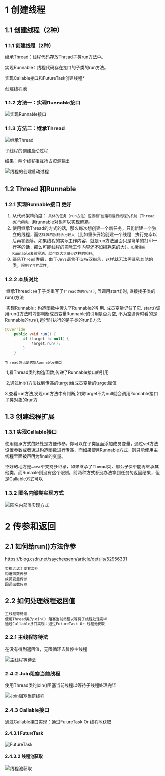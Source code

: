 # 1 **创建线程**

## 1.1  创建线程（2种）

### 1.1.1  创建线程（2种）

继承Thread：线程代码存放Thread子类run方法中。

实现Runnable：线程代码存在接口的子类的run方法。



实现Callable接口和FutureTask创建线程*

创建线程池



### 1.1.2 方法一：**实现Runnable接口**

![实现Runnable接口](./assets/实现Runnable接口.png)



### 1.1.3 方法二：继承Thread

![继承Thread](./assets/继承Thread.png)



子线程的创建启动过程

 结果：两个线程相互抢占资源输出

![线程的创建启动过程](./assets/线程的创建启动过程.png)

## 1.2 Thread 和Runnable

### **1.2.1 实现Runnable接口 更好**

1. 从代码架构角度： `具体的任务（run方法）应该和“创建和运行线程的机制（Thread类）”解耦`，用runnable对象可以实现解耦。
2. 使用继承Thread的方式的话，那么每次想创建一个新任务，只能新建一个独立的线程，而`这样做的损耗会比较大`（比如重头开始创建一个线程，执行完毕以后再销毁等。如果线程的实际工作内容，就是run方法里面只是简单的打印一行字的话，那么可能线程的实际工作内容还不如损耗来的大）。`如果使用Runnable和线程池，就可以大大减少这样的损耗`。
3. 继承Thread类后，由于Java语言不支持双继承，这样就无法再继承其他的类，`限制了可扩展性`。

### **1.2.2 本质对比**

​	继承Thread : 由于子类重写了`Thread类的run()`, 当调用start()时, 直接找子类的run()方法

​	实现Runnable : 构造函数中传入了Runnable的引用, 成员变量记住了它, start()调用run()方法时内部判断成员变量Runnable的引用是否为空, 不为空编译时看的是Runnable的run(),运行时执行的是子类的run()方法 

```java
@Override
    public void run() {
        if (target != null) {
            target.run();
        }
    }
```

 	Thread类也是实现Runnable接口

​	1,看Thread类的构造函数,传递了Runnable接口的引用 

​	2,通过init()方法找到传递的target给成员变量的target赋值

​	3,查看run方法,发现run方法中有判断,如果target不为null就会调用Runnable接口子类对象的run方





##  1.3 创建线程扩展

### 1.3.1 **实现Callable接口**

使用继承方式的好处是方便传参，你可以在子类里面添加成员变量，通过set方法设置参数或者通过构造函数进行传递，而如果使用Runnable方式，则只能使用主线程里面被声明为final的变量。

不好的地方是Java不支持多继承，如果继承了Thread类，那么子类不能再继承其他类，而Runable则没有这个限制。前两种方式都没办法拿到任务的返回结果，但是Callable方式可以

### 1.3.2  **匿名内部类实现方式**

![匿名内部类实现方式](./assets/匿名内部类实现方式.png)

 

 

 

# 2 传参和返回 

## 2.1 **如何给run()方法传参**

https://blog.csdn.net/saycheesenn/article/details/52956331

```
实现方式主要有三种
构造函数传参
成员变量传参
回调函数传参
```

 

## 2.2 **如何处理线程返回值**

```
主线程等待法
使用Thread类的join() 阻塞当前线程以等待子线程处理完毕
通过Callable接口实现：通过FutureTask Or 线程池获取 
```

### 2.2.1 **主线程等待法**

在没有得到返回值，无限循环去暂停主线程

![主线程等待法](./assets/主线程等待法.png) 

 

 

### 2.4.2 **Join阻塞当前线程**

使用Thread类的join()阻塞当前线程以等待子线程处理完毕

![Join阻塞当前线程](./assets/Join阻塞当前线程.png)

 

### 2.4.3 **Callable接口**

通过Callable接口实现：通过FutureTask Or 线程池获取

#### 2.4.3.1 **FutureTask**

![FutureTask](./assets/FutureTask.png)

 

#### 2.4.3.2 **线程池获取**

![线程池获取](./assets/线程池获取.png)

 

 

 

 

 

 